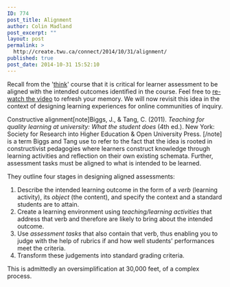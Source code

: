 ```yaml
---
ID: 774
post_title: Alignment
author: Colin Madland
post_excerpt: ""
layout: post
permalink: >
  http://create.twu.ca/connect/2014/10/31/alignment/
published: true
post_date: 2014-10-31 15:52:10
---
```

Recall from the '<a title="think" href="http://elearning.trubox.ca/courses/think/"  rel="noopener noreferrer">think</a>' course that it is critical for learner assessment to be aligned with the intended outcomes identified in the course. Feel free to <a title="POST 3 – Constructive Alignment" href="http://elearning.trubox.ca/topic/post-3-constructive-alignment/"  rel="noopener noreferrer">re-watch the video</a> to refresh your memory. We will now revisit this idea in the context of designing learning experiences for online communities of inquiry.

Constructive alignment[note]Biggs, J., &amp; Tang, C. (2011). <em>Teaching for quality learning at university: What the student does</em> (4th ed.). New York: Society for Research into Higher Education &amp; Open University Press. [/note] is a term Biggs and Tang use to refer to the fact that the idea is rooted in constructivist pedagogies where learners construct knowledge through learning activities and reflection on their own existing schemata. Further, assessment tasks must be aligned to what is intended to be learned.

They outline four stages in designing aligned assessments:
<ol>
	<li>Describe the intended learning outcome in the form of a <em>verb</em> (learning activity), its <em>object</em> (the content), and specify the context and a standard students are to attain.</li>
	<li>Create a learning environment using <em>teaching/learning activities</em> that address that verb and therefore are likely to bring about the intended outcome.</li>
	<li>Use <em>assessment tasks </em>that also contain that verb, thus enabling you to judge with the help of rubrics if and how well students' performances meet the criteria.</li>
	<li>Transform these judgements into standard grading criteria.</li>
</ol>
This is admittedly an oversimplification at 30,000 feet, of a complex process.